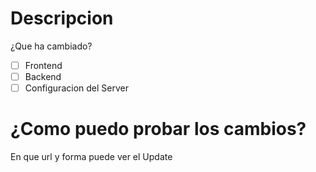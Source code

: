 <!-- Please fill out the title field according to our pull-requests conventions -->

# Descripcion
¿Que ha cambiado?
- [ ] Frontend
- [ ] Backend
- [ ] Configuracion del Server

# ¿Como puedo probar los cambios?
En que url y forma puede ver el Update
